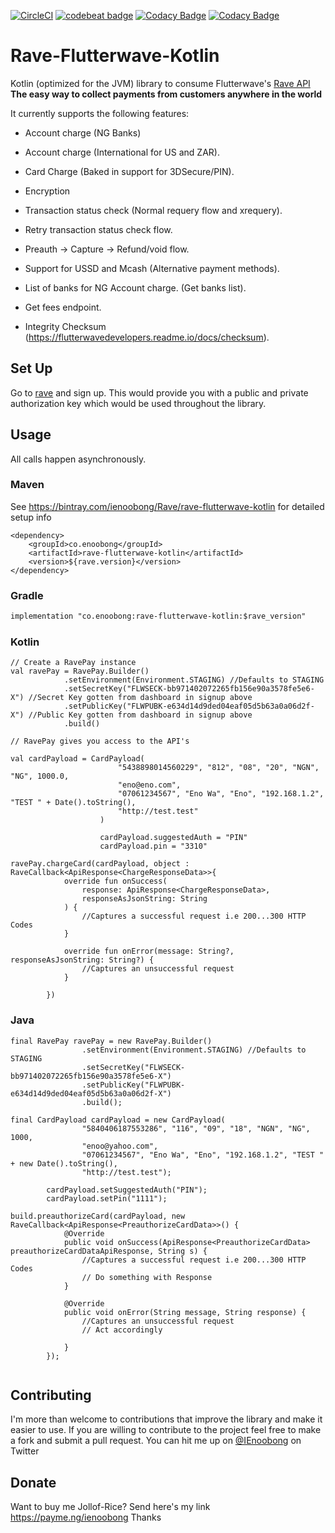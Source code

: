 [![CircleCI](https://circleci.com/gh/IEnoobong/rave-flutterwave/tree/master.svg?style=svg)](https://circleci.com/gh/IEnoobong/rave-flutterwave/tree/master)
[![codebeat badge](https://codebeat.co/badges/8aaf43cf-a48d-414b-8231-353aca8e5c37)](https://codebeat.co/projects/github-com-ienoobong-rave-flutterwave-master)
[![Codacy Badge](https://api.codacy.com/project/badge/Grade/99613c2e68544d3b8121389f42ad9ac1)](https://www.codacy.com/app/IEnoobong/rave-flutterwave?utm_source=github.com&amp;utm_medium=referral&amp;utm_content=IEnoobong/rave-flutterwave&amp;utm_campaign=Badge_Grade)
[![Codacy Badge](https://api.codacy.com/project/badge/Coverage/99613c2e68544d3b8121389f42ad9ac1)](https://www.codacy.com/app/IEnoobong/rave-flutterwave?utm_source=github.com&utm_medium=referral&utm_content=IEnoobong/rave-flutterwave&utm_campaign=Badge_Coverage)

# Rave-Flutterwave-Kotlin

Kotlin (optimized for the JVM) library to consume Flutterwave's [Rave API](https://ravepay.co/api-documentation) **The easy way to 
collect payments from customers anywhere in the world**

It currently supports the following features:

* Account charge (NG Banks)

* Account charge (International for US and ZAR).

* Card Charge (Baked in support for 3DSecure/PIN).

* Encryption

* Transaction status check (Normal requery flow and xrequery).

* Retry transaction status check flow.

* Preauth -> Capture -> Refund/void flow.

* Support for USSD and Mcash (Alternative payment methods).

* List of banks for NG Account charge. (Get banks list).

* Get fees endpoint.

* Integrity Checksum (https://flutterwavedevelopers.readme.io/docs/checksum).

## Set Up

Go to [rave](http://ravepay.co/) and sign up.
This would provide you with a public and private authorization key which would be used throughout the library.


## Usage

All calls happen asynchronously.

### Maven

See https://bintray.com/ienoobong/Rave/rave-flutterwave-kotlin for detailed setup info
```
<dependency>
    <groupId>co.enoobong</groupId>
    <artifactId>rave-flutterwave-kotlin</artifactId>
    <version>${rave.version}</version>
</dependency>
```

### Gradle
```markdown
implementation "co.enoobong:rave-flutterwave-kotlin:$rave_version"
```

### Kotlin
```
// Create a RavePay instance
val ravePay = RavePay.Builder()
            .setEnvironment(Environment.STAGING) //Defaults to STAGING
            .setSecretKey("FLWSECK-bb971402072265fb156e90a3578fe5e6-X") //Secret Key gotten from dashboard in signup above
            .setPublicKey("FLWPUBK-e634d14d9ded04eaf05d5b63a0a06d2f-X") //Public Key gotten from dashboard in signup above
            .build()
            
// RavePay gives you access to the API's
            
val cardPayload = CardPayload(
                        "5438898014560229", "812", "08", "20", "NGN", "NG", 1000.0,
                        "eno@eno.com",
                        "07061234567", "Eno Wa", "Eno", "192.168.1.2", "TEST " + Date().toString(),
                        "http://test.test"
                    )
                    
                    cardPayload.suggestedAuth = "PIN"
                    cardPayload.pin = "3310"
            
ravePay.chargeCard(cardPayload, object : RaveCallback<ApiResponse<ChargeResponseData>>{
            override fun onSuccess(
                response: ApiResponse<ChargeResponseData>,
                responseAsJsonString: String
            ) {
                //Captures a successful request i.e 200...300 HTTP Codes
            }

            override fun onError(message: String?, responseAsJsonString: String?) {
                //Captures an unsuccessful request
            }

        })            

```

### Java

```
final RavePay ravePay = new RavePay.Builder()
                .setEnvironment(Environment.STAGING) //Defaults to STAGING
                .setSecretKey("FLWSECK-bb971402072265fb156e90a3578fe5e6-X")
                .setPublicKey("FLWPUBK-e634d14d9ded04eaf05d5b63a0a06d2f-X")
                .build();
                
final CardPayload cardPayload = new CardPayload(
                "5840406187553286", "116", "09", "18", "NGN", "NG", 1000,
                "enoo@yahoo.com",
                "07061234567", "Eno Wa", "Eno", "192.168.1.2", "TEST " + new Date().toString(),
                "http://test.test");
                
        cardPayload.setSuggestedAuth("PIN");
        cardPayload.setPin("1111");                

build.preauthorizeCard(cardPayload, new RaveCallback<ApiResponse<PreauthorizeCardData>>() {
            @Override
            public void onSuccess(ApiResponse<PreauthorizeCardData> preauthorizeCardDataApiResponse, String s) {
                //Captures a successful request i.e 200...300 HTTP Codes
                // Do something with Response
            }

            @Override
            public void onError(String message, String response) {
                //Captures an unsuccessful request
                // Act accordingly 

            }
        });                
                
```

## Contributing


I'm more than welcome to contributions that improve the library and make it easier to use.
If you are willing to contribute to the project feel free to make a fork and submit a pull request. 
You can hit me up on [@IEnoobong](http://twitter.com/IEnoobong) on Twitter

## Donate

Want to buy me Jollof-Rice? Send here's my link https://payme.ng/ienoobong Thanks
